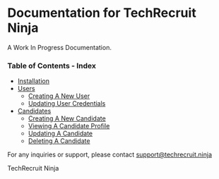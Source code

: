 # Documentation for TechRecruit Ninja

 A Work In Progress Documentation.

### Table of Contents - Index
- [Installation](Installation)
- [Users](Users)
    + [Creating A New User](Creating-New-User)
    + [Updating User Credentials](Updating-User-Credentials)
- [Candidates](Candidates)
    + [Creating A New Candidate](Creating-New-Candidate)
    + [Viewing A Candidate Profile](View-Candidate)
    + [Updating A Candidate](Updating-Candidate)
    + [Deleting A Candidate](Deleting-Candidate)

For any inquiries or support, please contact support@techrecruit.ninja

TechRecruit Ninja
